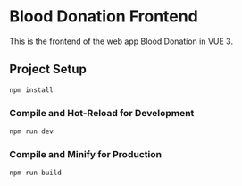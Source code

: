 # Blood Donation Frontend
This is the frontend of the web app Blood Donation in VUE 3.


## Project Setup

```sh
npm install
```

### Compile and Hot-Reload for Development

```sh
npm run dev
```

### Compile and Minify for Production

```sh
npm run build
```
